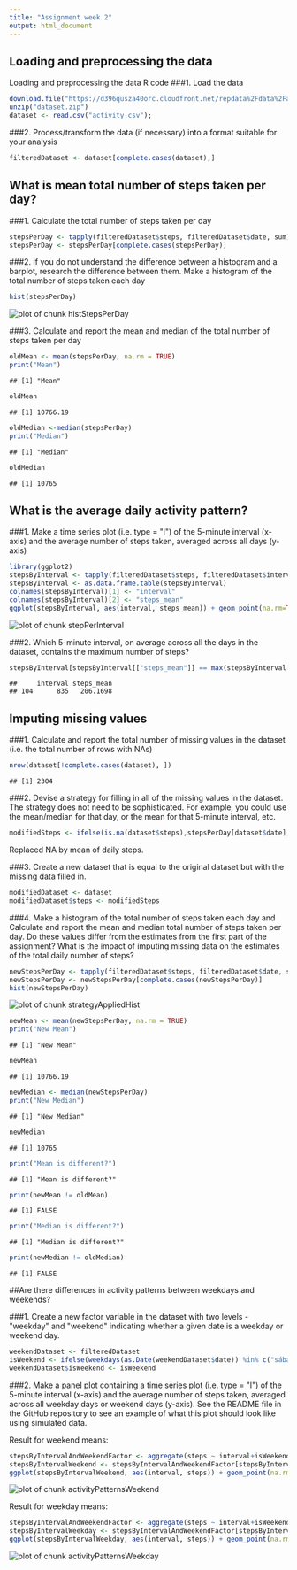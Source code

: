 ```yaml
---
title: "Assignment week 2"
output: html_document
---
```




## Loading and preprocessing the data

Loading and preprocessing the data R code
###1. Load the data


```r
download.file("https://d396qusza40orc.cloudfront.net/repdata%2Fdata%2Factivity.zip", "dataset.zip", mode = "wb")
unzip("dataset.zip")
dataset <- read.csv("activity.csv");
```

###2. Process/transform the data (if necessary) into a format suitable for your analysis

```r
filteredDataset <- dataset[complete.cases(dataset),]
```

## What is mean total number of steps taken per day?

###1. Calculate the total number of steps taken per day


```r
stepsPerDay <- tapply(filteredDataset$steps, filteredDataset$date, sum)
stepsPerDay <- stepsPerDay[complete.cases(stepsPerDay)]
```

###2. If you do not understand the difference between a histogram and a barplot, research the difference between them. Make a histogram of the total number of steps taken each day

```r
hist(stepsPerDay)
```

![plot of chunk histStepsPerDay](figure/histStepsPerDay-1.png)

###3. Calculate and report the mean and median of the total number of steps taken per day

```r
oldMean <- mean(stepsPerDay, na.rm = TRUE)
print("Mean")
```

```
## [1] "Mean"
```

```r
oldMean
```

```
## [1] 10766.19
```

```r
oldMedian <-median(stepsPerDay)
print("Median")
```

```
## [1] "Median"
```

```r
oldMedian
```

```
## [1] 10765
```


## What is the average daily activity pattern?

###1. Make a time series plot (i.e. type = "l") of the 5-minute interval (x-axis) and the average number of steps taken, averaged across all days (y-axis)


```r
library(ggplot2)
stepsByInterval <- tapply(filteredDataset$steps, filteredDataset$interval, mean)
stepsByInterval <- as.data.frame.table(stepsByInterval)
colnames(stepsByInterval)[1] <- "interval"
colnames(stepsByInterval)[2] <- "steps_mean"
ggplot(stepsByInterval, aes(interval, steps_mean)) + geom_point(na.rm=TRUE)
```

![plot of chunk stepPerInterval](figure/stepPerInterval-1.png)

###2. Which 5-minute interval, on average across all the days in the dataset, contains the maximum number of steps?


```r
stepsByInterval[stepsByInterval[["steps_mean"]] == max(stepsByInterval[["steps_mean"]]), ]
```

```
##     interval steps_mean
## 104      835   206.1698
```

## Imputing missing values

###1. Calculate and report the total number of missing values in the dataset (i.e. the total number of rows with NAs)


```r
nrow(dataset[!complete.cases(dataset), ])
```

```
## [1] 2304
```

###2. Devise a strategy for filling in all of the missing values in the dataset. The strategy does not need to be sophisticated. For example, you could use the mean/median for that day, or the mean for that 5-minute interval, etc.


```r
modifiedSteps <- ifelse(is.na(dataset$steps),stepsPerDay[dataset$date], dataset$steps)
```

Replaced NA by mean of daily steps. 

###3. Create a new dataset that is equal to the original dataset but with the missing data filled in.


```r
modifiedDataset <- dataset
modifiedDataset$steps <- modifiedSteps
```

###4. Make a histogram of the total number of steps taken each day and Calculate and report the mean and median total number of steps taken per day. Do these values differ from the estimates from the first part of the assignment? What is the impact of imputing missing data on the estimates of the total daily number of steps?


```r
newStepsPerDay <- tapply(filteredDataset$steps, filteredDataset$date, sum)
newStepsPerDay <- newStepsPerDay[complete.cases(newStepsPerDay)]
hist(newStepsPerDay)
```

![plot of chunk strategyAppliedHist](figure/strategyAppliedHist-1.png)


```r
newMean <- mean(newStepsPerDay, na.rm = TRUE)
print("New Mean")
```

```
## [1] "New Mean"
```

```r
newMean
```

```
## [1] 10766.19
```

```r
newMedian <- median(newStepsPerDay)
print("New Median")
```

```
## [1] "New Median"
```

```r
newMedian
```

```
## [1] 10765
```

```r
print("Mean is different?")
```

```
## [1] "Mean is different?"
```

```r
print(newMean != oldMean)
```

```
## [1] FALSE
```

```r
print("Median is different?")
```

```
## [1] "Median is different?"
```

```r
print(newMedian != oldMedian)
```

```
## [1] FALSE
```


##Are there differences in activity patterns between weekdays and weekends?

###1. Create a new factor variable in the dataset with two levels - "weekday" and "weekend" indicating whether a given date is a weekday or weekend day.


```r
weekendDataset <- filteredDataset
isWeekend <- ifelse(weekdays(as.Date(weekendDataset$date)) %in% c("sábado", "domingo"), "weekend", "weekday")
weekendDataset$isWeekend <- isWeekend
```


###2. Make a panel plot containing a time series plot (i.e. type = "l") of the 5-minute interval (x-axis) and the average number of steps taken, averaged across all weekday days or weekend days (y-axis). See the README file in the GitHub repository to see an example of what this plot should look like using simulated data.

Result for weekend means:

```r
stepsByIntervalAndWeekendFactor <- aggregate(steps ~ interval+isWeekend, data = weekendDataset, mean)
stepsByIntervalWeekend <- stepsByIntervalAndWeekendFactor[stepsByIntervalAndWeekendFactor$isWeekend == "weekend",]
ggplot(stepsByIntervalWeekend, aes(interval, steps)) + geom_point(na.rm=TRUE)
```

![plot of chunk activityPatternsWeekend](figure/activityPatternsWeekend-1.png)

Result for weekday means:

```r
stepsByIntervalAndWeekendFactor <- aggregate(steps ~ interval+isWeekend, data = weekendDataset, mean)
stepsByIntervalWeekday <- stepsByIntervalAndWeekendFactor[stepsByIntervalAndWeekendFactor$isWeekend == "weekday",]
ggplot(stepsByIntervalWeekday, aes(interval, steps)) + geom_point(na.rm=TRUE)
```

![plot of chunk activityPatternsWeekday](figure/activityPatternsWeekday-1.png)
